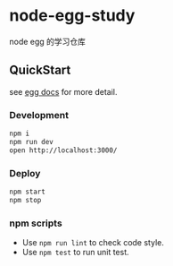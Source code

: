 # node-egg-study

node egg 的学习仓库

## QuickStart

see [egg docs][egg] for more detail.

### Development

```bash
npm i
npm run dev
open http://localhost:3000/
```

### Deploy

```bash
npm start
npm stop
```

### npm scripts

- Use `npm run lint` to check code style.
- Use `npm test` to run unit test.

[egg]: https://eggjs.org
